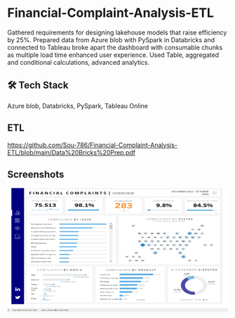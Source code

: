 # Financial-Complaint-Analysis-ETL

Gathered requirements for designing lakehouse models that raise efficiency by 25%.
Prepared data from Azure blob with PySpark in Databricks and connected to Tableau broke apart the dashboard with consumable chunks as multiple load time enhanced user experience. 
Used Table, aggregated and conditional calculations, advanced analytics.


## 🛠 Tech Stack
Azure blob, Databricks, PySpark, Tableau Online

## ETL
https://github.com/Sou-786/Financial-Complaint-Analysis-ETL/blob/main/Data%20Bricks%20Prep.pdf

## Screenshots

<img src="https://github.com/Sou-786/Financial-Complaint-Analysis-ETL/blob/main/Dashboard.png">
